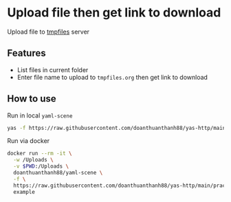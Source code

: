 # Upload file then get link to download
Upload file to [tmpfiles](https://tmpfiles.org) server

## Features
- List files in current folder
- Enter file name to upload to `tmpfiles.org` then get link to download

## How to use

Run in local `yaml-scene`
```sh
yas -f https://raw.githubusercontent.com/doanthuanthanh88/yas-http/main/practice/upload/tmpfiles example
```

Run via docker
```sh
docker run --rm -it \
  -w /Uploads \
  -v $PWD:/Uploads \
  doanthuanthanh88/yaml-scene \
  -f \
  https://raw.githubusercontent.com/doanthuanthanh88/yas-http/main/practice/upload/tmpfiles \
  example
```